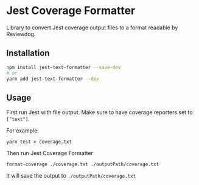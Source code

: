 # Jest Coverage Formatter

Library to convert Jest coverage output files to a format readable by Reviewdog.

## Installation

```bash
npm install jest-text-formatter --save-dev
# or
yarn add jest-text-formatter --dev
```

## Usage

First run Jest with file output. Make sure to have coverage reporters set to ```["text"]```.

For example:

```
yarn test > coverage.txt
```

Then run Jest Coverage Formatter

```
format-coverage ./coverage.txt ./outputPath/coverage.txt
```

It will save the output to ```./outputPath/coverage.txt```